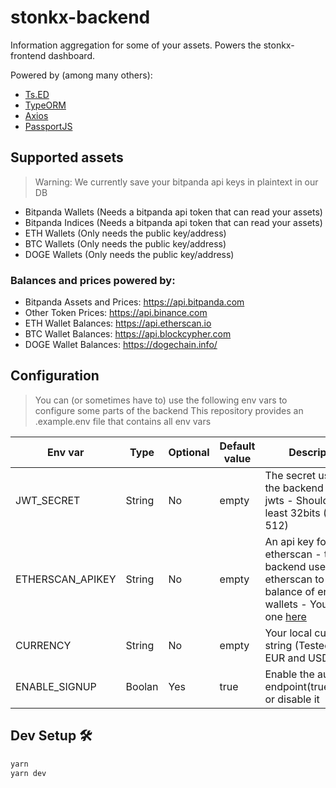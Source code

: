 # stonkx-backend

Information aggregation for some of your assets.
Powers the stonkx-frontend dashboard.

Powered by (among many others):
* [Ts.ED](https://tsed.io)
* [TypeORM](https://typeorm.io/)
* [Axios](https://axios-http.com/)
* [PassportJS](https://www.passportjs.org/)

## Supported assets
> Warning: We currently save your bitpanda api keys in plaintext in our DB

* Bitpanda Wallets (Needs a bitpanda api token that can read your assets)
* Bitpanda Indices (Needs a bitpanda api token that can read your assets)
* ETH Wallets (Only needs the public key/address)
* BTC Wallets (Only needs the public key/address)
* DOGE Wallets (Only needs the public key/address)

### Balances and prices powered by:
* Bitpanda Assets and Prices: https://api.bitpanda.com
* Other Token Prices: https://api.binance.com
* ETH Wallet Balances: https://api.etherscan.io
* BTC Wallet Balances: https://api.blockcypher.com
* DOGE Wallet Balances: https://dogechain.info/

## Configuration
> You can (or sometimes have to) use the following env vars to configure some parts of the backend
> This repository provides an .example.env file that contains all env vars

| Env var | Type | Optional | Default value | Description|
| - | - | - | - | - |
JWT_SECRET | String | No | empty | The secret used by the backend to sign jwts - Should be at least 32bits (Max 512) |
ETHERSCAN_APIKEY | String | No | empty | An api key for etherscan - the backend uses etherscan to get the balance of erc20 wallets - You can get one [here](https://etherscan.io/apis) |
CURRENCY | String | No | empty | Your local currency string (Tested with EUR and USD) |
ENABLE_SIGNUP | Boolan | Yes | true | Enable the aut/signup endpoint(true,default) or disable it |

## Dev Setup 🛠
```bash
yarn
yarn dev
```